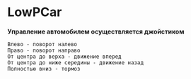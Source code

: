 # LowPCar

**Управление автомобилем осуществляется джойстиком**
<br>
```
Влево - поворот налево
Право - поворот направо
От центра до верха - движение вперед
От центра до ниже середины - движение назад
Полностью вниз - тормоз
```
